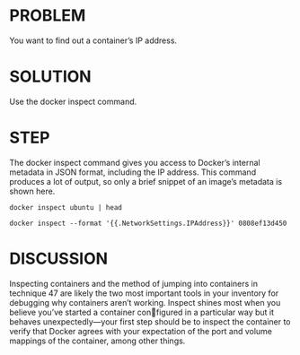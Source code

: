 # PROBLEM
You want to find out a container’s IP address.

# SOLUTION
Use the docker inspect command.

# STEP

The docker inspect command gives you access to Docker’s internal metadata in
JSON format, including the IP address. This command produces a lot of output, so
only a brief snippet of an image’s metadata is shown here.

```
docker inspect ubuntu | head
```

```
docker inspect --format '{{.NetworkSettings.IPAddress}}' 0808ef13d450
```

# DISCUSSION

Inspecting containers and the method of jumping into containers in technique 47 are
likely the two most important tools in your inventory for debugging why containers
aren’t working. Inspect shines most when you believe you’ve started a container configured in a particular way but it behaves unexpectedly—your first step should be to
inspect the container to verify that Docker agrees with your expectation of the port
and volume mappings of the container, among other things.